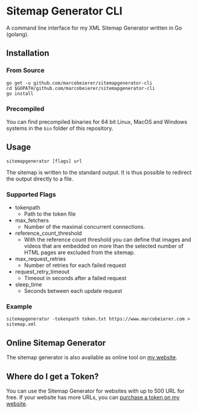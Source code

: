 # Sitemap Generator CLI
A command line interface for my XML Sitemap Generator written in Go (golang).

## Installation

### From Source
	go get -u github.com/marcobeierer/sitemapgenerator-cli
	cd $GOPATH/github.com/marcobeierer/sitemapgenerator-cli
	go install

### Precompiled
You can find precompiled binaries for 64 bit Linux, MacOS and Windows systems in the `bin` folder of this repository.

## Usage
	sitemapgenerator [flags] url

The sitemap is written to the standard output. It is thus possible to redirect the output directly to a file.

### Supported Flags
- tokenpath
	- Path to the token file
- max\_fetchers
	- Number of the maximal concurrent connections.
- reference\_count\_threshold
	- With the reference count threshold you can define that images and videos that are embedded on more than the selected number of HTML pages are excluded from the sitemap.
- max\_request\_retries
	- Number of retries for each failed request
- request\_retry\_timeout
	- Timeout in seconds after a failed request
- sleep\_time
	- Seconds between each update request

### Example
	sitemapgenerator -tokenpath token.txt https://www.marcobeierer.com > sitemap.xml

## Online Sitemap Generator
The sitemap generator is also available as online tool on [my website](https://www.marcobeierer.com/tools/sitemap-generator).

## Where do I get a Token?
You can use the Sitemap Generator for websites with up to 500 URL for free. If your website has more URLs, you can [purchase a token on my website](https://www.marcobeierer.com/purchase).
